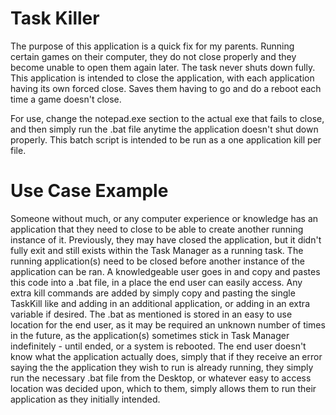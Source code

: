 # Task Killer
The purpose of this application is a quick fix for my parents. Running certain
games on their computer, they do not close properly and they become unable to
open them again later. The task never shuts down fully. This application is
intended to close the application, with each application having its own forced
close. Saves them having to go and do a reboot each time a game doesn't close.

For use, change the notepad.exe section to the actual exe that fails to close,
and then simply run the .bat file anytime the application doesn't shut down
properly. This batch script is intended to be run as a one application kill per file.

# Use Case Example

Someone without much, or any computer experience or knowledge has an application that they need to close to be able to create another running instance of it. Previously, they may have closed the application, but it didn't fully exit and still exists within the Task Manager as a running task. The running application(s) need to be closed before another instance of the application can be ran. A knowledgeable user goes in and copy and pastes this code into a .bat file, in a place the end user can easily access. Any extra kill commands are added by simply copy and pasting the single TaskKill like and adding in an additional application, or adding in an extra variable if desired. The .bat as mentioned is stored in an easy to use location for the end user, as it may be required an unknown number of times in the future, as the application(s) sometimes stick in Task Manager indefinitely - until ended, or a system is rebooted. The end user doesn't know what the application actually does, simply that if they receive an error saying the the application they wish to run is already running, they simply run the necessary .bat file from the Desktop, or whatever easy to access location was decided upon, which to them, simply allows them to run their application as they initially intended.
